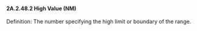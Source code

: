 #### 2A.2.48.2 High Value (NM)

Definition: The number specifying the high limit or boundary of the range.
